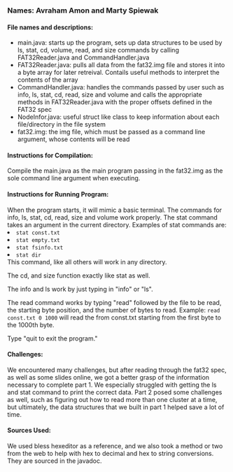 <h3>Names: Avraham Amon and Marty Spiewak</h4>

<h4>File names and descriptions:</h4>
<ul>
    <li>main.java: starts up the program, sets up data structures to be used by ls, stat, cd, volume, read, and size commands by calling FAT32Reader.java and CommandHandler.java</li>
    <li>FAT32Reader.java: pulls all data from the fat32.img file and stores it into a byte array for later retreival. Contails useful methods to interpret the contents of the array</li>
    <li>CommandHandler.java: handles the commands passed by user such as info, ls, stat, cd, read, size and volume and calls the appropriate methods in FAT32Reader.java with the proper offsets defined in the FAT32 spec</li>
    <li>NodeInfor.java: useful struct like class to keep information about each file/directory in the file system</li>
    <li>fat32.img: the img file, which must be passed as a command line argument, whose contents will be read</li>
</ul>

<h4>Instructions for Compilation:</h4>
Compile the main.java as the main program passing in the fat32.img as the sole command line argument when executing.

<h4>Instructions for Running Program:</h4>
When the program starts, it will mimic a basic terminal. The commands for info, ls, stat, cd, read, size and volume work properly.
The stat command takes an argument in the current directory. Examples of stat commands are:
<li><code>stat const.txt</code></li>
<li><code>stat empty.txt</code></li>
<li><code>stat fsinfo.txt</code></li>
<li><code>stat dir</code></li>
This command, like all others will work in any directory.

The cd, and size function exactly like stat as well.

The info and ls work by just typing in "info" or "ls".

The read command works by typing "read" followed by the file to be read, the starting byte position, and the number of bytes to read.
Example: <code>read const.txt 0 1000</code> will read the from const.txt starting from the first byte to the 1000th byte.

Type "quit to exit the program."

<h4>Challenges:</h4>
We encountered many challenges, but after reading through the fat32 spec, as well as some slides online, we got a better grasp of the information necessary to complete part 1. We especially struggled with getting the ls and stat command to print the correct data. Part 2 posed some challenges as well, such as figuring out how to read more than one cluster at a time, but ultimately, the data structures that we built in part 1 helped save a lot of time.

<h4>Sources Used:</h4>
We used bless hexeditor as a reference, and we also took a method or two from the web to help with hex to decimal and hex to string conversions. They are sourced in the javadoc.

